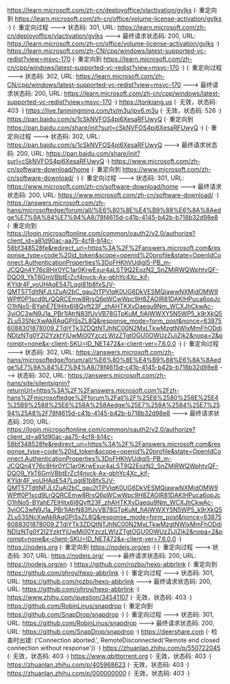 https://learn.microsoft.com/zh-cn/deployoffice/vlactivation/gvlks (· 重定向到 https://learn.microsoft.com/zh-cn/office/volume-license-activation/gvlks ·)
(· 重定向过程 ---> 状态码: 301, URL: https://learn.microsoft.com/zh-cn/deployoffice/vlactivation/gvlks ---> 最终请求状态码: 200, URL: https://learn.microsoft.com/zh-cn/office/volume-license-activation/gvlks ·)
https://learn.microsoft.com/zh-CN/cpp/windows/latest-supported-vc-redist?view=msvc-170 (· 重定向到 https://learn.microsoft.com/zh-cn/cpp/windows/latest-supported-vc-redist?view=msvc-170 ·)
(· 重定向过程 ---> 状态码: 302, URL: https://learn.microsoft.com/zh-CN/cpp/windows/latest-supported-vc-redist?view=msvc-170 ---> 最终请求状态码: 200, URL: https://learn.microsoft.com/zh-cn/cpp/windows/latest-supported-vc-redist?view=msvc-170 ·)
https://tonkiang.us (· 无效，状态码: 403 ·)
https://live.fanmingming.com/tv/m3u/ipv6.m3u (· 无效，状态码: 526 ·)
https://pan.baidu.com/s/1cSkNVFOS4pi6XesaRFUwyQ (· 重定向到 https://pan.baidu.com/share/init?surl=cSkNVFOS4pi6XesaRFUwyQ ·)
(· 重定向过程 ---> 状态码: 302, URL: https://pan.baidu.com/s/1cSkNVFOS4pi6XesaRFUwyQ ---> 最终请求状态码: 200, URL: https://pan.baidu.com/share/init?surl=cSkNVFOS4pi6XesaRFUwyQ ·)
https://www.microsoft.com/zh-cn/software-download/home (· 重定向到 https://www.microsoft.com/zh-cn/software-download/ ·)
(· 重定向过程 ---> 状态码: 301, URL: https://www.microsoft.com/zh-cn/software-download/home ---> 最终请求状态码: 200, URL: https://www.microsoft.com/zh-cn/software-download/ ·)
https://answers.microsoft.com/zh-hans/microsoftedge/forum/all/%E6%80%8E%E4%B9%88%E6%8A%8Aedge%E7%9A%84%E7%94%A8/78f4615d-c41b-4145-b42b-b718b32d98e8 (· 重定向到 https://login.microsoftonline.com/common/oauth2/v2.0/authorize?client_id=a81d90ac-aa75-4cf8-b14c-58bf348528fe&redirect_uri=https%3A%2F%2Fanswers.microsoft.com&response_type=code%20id_token&scope=openid%20profile&state=OpenIdConnect.AuthenticationProperties%3DoFHKhVUdjgl5-PB_m-JCQQn4Y76c8Hir0YC1ar0KrwExur4aLST9Q2EozN2_SnZMiRWQWphtyQF-DQO9_YkT6GmVBbtErZcf4nvck-Ax-qbhYc4Xc_kjf-KYldr4F_yoUHAqE547LqgI81b8fxSJV-QMT57TdItNFJLtZuAl2bC_gau2tTPVIqK0UG6DkVESMQjawwNXMjdOMW9WPff0P1scd9LrQQRCEmw8RrsQ6pWCwWpc9H8ZAOlR81DAKIHPuca6opJcO1hNo5-BYahE7ElHitx6I8Qyft23F_zhAHTKXvDaequ9Nm_WCXJhCkwAc-3yiOC3wN9J1a_PBr1IAtrN83fUvVB78GTpKuM_fiAIWWXY5N5WP5_k9rXkQ5ZLu53SNcXwAkRAqGPjSsZL8Q&response_mode=form_post&nonce=638756088301878009.ZTdiYTk3ZDQtNTJhNC00N2MxLTkwMzgtNWIxMmFhODdiNDIzNTg0Y2I2YzktYjUwMi00YzczLWIzZTgtOGU0OWUzZjJiZjk2&nopa=2&prompt=none&x-client-SKU=ID_NET472&x-client-ver=7.6.0.0 ·)
(· 重定向过程 ---> 状态码: 302, URL: https://answers.microsoft.com/zh-hans/microsoftedge/forum/all/%E6%80%8E%E4%B9%88%E6%8A%8Aedge%E7%9A%84%E7%94%A8/78f4615d-c41b-4145-b42b-b718b32d98e8 ---> 状态码: 302, URL: https://answers.microsoft.com/zh-hans/site/silentsignin?returnUrl=https%3A%2F%2Fanswers.microsoft.com%2Fzh-hans%2Fmicrosoftedge%2Fforum%2Fall%2F%25E6%2580%258E%25E4%25B9%2588%25E6%258A%258Aedge%25E7%259A%2584%25E7%2594%25A8%2F78f4615d-c41b-4145-b42b-b718b32d98e8 ---> 最终请求状态码: 200, URL: https://login.microsoftonline.com/common/oauth2/v2.0/authorize?client_id=a81d90ac-aa75-4cf8-b14c-58bf348528fe&redirect_uri=https%3A%2F%2Fanswers.microsoft.com&response_type=code%20id_token&scope=openid%20profile&state=OpenIdConnect.AuthenticationProperties%3DoFHKhVUdjgl5-PB_m-JCQQn4Y76c8Hir0YC1ar0KrwExur4aLST9Q2EozN2_SnZMiRWQWphtyQF-DQO9_YkT6GmVBbtErZcf4nvck-Ax-qbhYc4Xc_kjf-KYldr4F_yoUHAqE547LqgI81b8fxSJV-QMT57TdItNFJLtZuAl2bC_gau2tTPVIqK0UG6DkVESMQjawwNXMjdOMW9WPff0P1scd9LrQQRCEmw8RrsQ6pWCwWpc9H8ZAOlR81DAKIHPuca6opJcO1hNo5-BYahE7ElHitx6I8Qyft23F_zhAHTKXvDaequ9Nm_WCXJhCkwAc-3yiOC3wN9J1a_PBr1IAtrN83fUvVB78GTpKuM_fiAIWWXY5N5WP5_k9rXkQ5ZLu53SNcXwAkRAqGPjSsZL8Q&response_mode=form_post&nonce=638756088301878009.ZTdiYTk3ZDQtNTJhNC00N2MxLTkwMzgtNWIxMmFhODdiNDIzNTg0Y2I2YzktYjUwMi00YzczLWIzZTgtOGU0OWUzZjJiZjk2&nopa=2&prompt=none&x-client-SKU=ID_NET472&x-client-ver=7.6.0.0 ·)
https://nodejs.org (· 重定向到 https://nodejs.org/en ·)
(· 重定向过程 ---> 状态码: 307, URL: https://nodejs.org/ ---> 最终请求状态码: 200, URL: https://nodejs.org/en ·)
https://github.com/rozbo/hexo-abbrlink (· 重定向到 https://github.com/ohroy/hexo-abbrlink ·)
(· 重定向过程 ---> 状态码: 301, URL: https://github.com/rozbo/hexo-abbrlink ---> 最终请求状态码: 200, URL: https://github.com/ohroy/hexo-abbrlink ·)
https://www.zhihu.com/question/34541107 (· 无效，状态码: 403 ·)
https://github.com/RobinLinus/snapdrop (· 重定向到 https://github.com/SnapDrop/snapdrop ·)
(· 重定向过程 ---> 状态码: 301, URL: https://github.com/RobinLinus/snapdrop ---> 最终请求状态码: 200, URL: https://github.com/SnapDrop/snapdrop ·)
https://deershare.com (· 检查时出错: ('Connection aborted.', RemoteDisconnected('Remote end closed connection without response')) ·)
https://zhuanlan.zhihu.com/p/550722045 (· 无效，状态码: 403 ·)
https://www.qbittorrent.org (· 无效，状态码: 403 ·)
https://zhuanlan.zhihu.com/p/405968623 (· 无效，状态码: 403 ·)
https://zhuanlan.zhihu.com/p/000000000 (· 无效，状态码: 403 ·)
